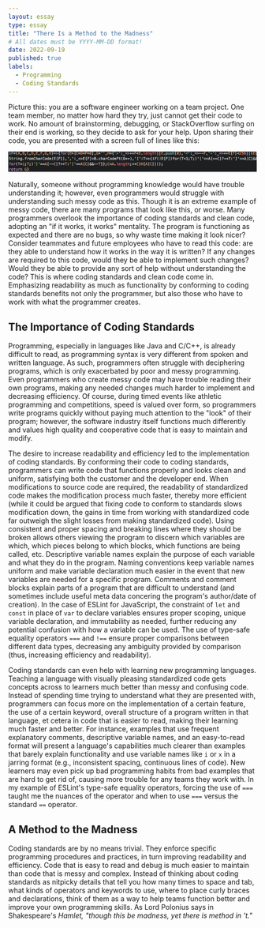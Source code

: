 ```yaml
---
layout: essay
type: essay
title: "There Is a Method to the Madness"
# All dates must be YYYY-MM-DD format!
date: 2022-09-19
published: true
labels:
  - Programming
  - Coding Standards
---
```


Picture this: you are a software engineer working on a team project. One team member, no matter how hard they try, just cannot get their code to work. No amount of brainstorming, debugging, or StackOverflow surfing on their end is working, so they decide to ask for your help. Upon sharing their code, you are presented with a screen full of lines like this:

<img src="../img/messycode.png">

Naturally, someone without programming knowledge would have trouble understanding it; however, even programmers would struggle with understanding such messy code as this. Though it is an extreme example of messy code, there are many programs that look like this, or worse. Many programmers overlook the importance of coding standards and clean code, adopting an "if it works, it works" mentality. The program is functioning as expected and there are no bugs, so why waste time making it look nicer? Consider teammates and future employees who have to read this code: are they able to understand how it works in the way it is written? If any changes are required to this code, would they be able to implement such changes? Would they be able to provide any sort of help without understanding the code? This is where coding standards and clean code come in. Emphasizing readability as much as functionality by conforming to coding standards benefits not only the programmer, but also those who have to work with what the programmer creates.

## The Importance of Coding Standards

Programming, especially in languages like Java and C/C++, is already difficult to read, as programming syntax is very different from spoken and written language. As such, programmers often struggle with deciphering programs, which is only exacerbated by poor and messy programming. Even programmers who create messy code may have trouble reading their own programs, making any needed changes much harder to implement and decreasing efficiency. Of course, during timed events like athletic programming and competitions, speed is valued over form, so programmers write programs quickly without paying much attention to the "look" of their program; however, the software industry itself functions much differently and values high quality and cooperative code that is easy to maintain and modify. 

The desire to increase readability and efficiency led to the implementation of coding standards. By conforming their code to coding standards, programmers can write code that functions properly and looks clean and uniform, satisfying both the customer and the developer end. When modifications to source code are required, the readability of standardized code makes the modification process much faster, thereby more efficient (while it could be argued that fixing code to conform to standards slows modification down,  the gains in time from working with standardized code far outweigh the slight losses from making standardized code). Using consistent and proper spacing and breaking lines where they should be broken allows others viewing the program to discern which variables are which, which pieces belong to which blocks, which functions are being called, etc. Descriptive variable names explain the purpose of each variable and what they do in the program. Naming conventions keep variable names uniform and make variable declaration much easier in the event that new variables are needed for a specific program. Comments and comment blocks explain parts of a program that are difficult to understand (and sometimes include useful meta data concering the program's author/date of creation). In the case of ESLint for JavaScript, the constraint of ```let``` and ```const``` in place of ```var``` to declare variables ensures proper scoping, unique variable declaration, and immutability as needed, further reducing any potential confusion with how a variable can be used. The use of type-safe equality operators ```===``` and ```!==``` ensure proper comparisons between different data types, decreasing any ambiguity provided by comparison (thus, increasing efficiency and readability).

Coding standards can even help with learning new programming languages. Teaching a language with visually pleasing standardized code gets concepts across to learners much better than messy and confusing code. Instead of spending time trying to understand what they are presented with, programmers can focus more on the implementation of a certain feature, the use of a certain keyword, overall structure of a program written in that language, et cetera in code that is easier to read, making their learning much faster and better. For instance, examples that use frequent explanatory comments, descriptive variable names, and an easy-to-read format will present a language's capabilities much clearer than examples that barely explain functionality and use variable names like ```i``` or ```x``` in a jarring format (e.g., inconsistent spacing, continuous lines of code). New learners may even pick up bad programming habits from bad examples that are hard to get rid of, causing more trouble for any teams they work with. In my example of ESLint's type-safe equality operators, forcing the use of ```===``` taught me the nuances of the operator and when to use ```===``` versus the standard ```==``` operator.

## A Method to the Madness

Coding standards are by no means trivial. They enforce specific programming procedures and practices, in turn improving readability and efficiency. Code that is easy to read and debug is much easier to maintain than code that is messy and complex. Instead of thinking about coding standards as nitpicky details that tell you how many times to space and tab, what kinds of operators and keywords to use, where to place curly braces and declarations, think of them as a way to help teams function better and improve your own programming skills. As Lord Polonius says in Shakespeare's <em>Hamlet<em>, "though this be madness, yet there is method in 't."
